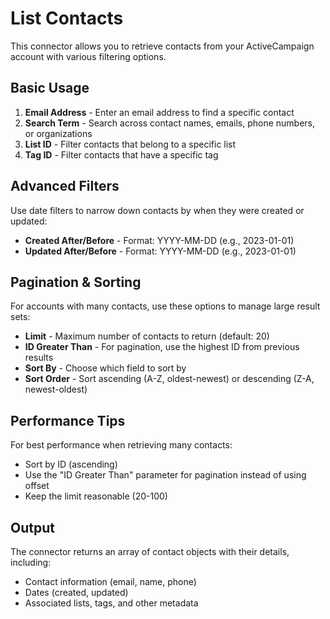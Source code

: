# List Contacts

This connector allows you to retrieve contacts from your ActiveCampaign account with various filtering options.

## Basic Usage

1. **Email Address** - Enter an email address to find a specific contact
2. **Search Term** - Search across contact names, emails, phone numbers, or organizations
3. **List ID** - Filter contacts that belong to a specific list
4. **Tag ID** - Filter contacts that have a specific tag

## Advanced Filters

Use date filters to narrow down contacts by when they were created or updated:

- **Created After/Before** - Format: YYYY-MM-DD (e.g., 2023-01-01)
- **Updated After/Before** - Format: YYYY-MM-DD (e.g., 2023-01-01)

## Pagination & Sorting

For accounts with many contacts, use these options to manage large result sets:

- **Limit** - Maximum number of contacts to return (default: 20)
- **ID Greater Than** - For pagination, use the highest ID from previous results
- **Sort By** - Choose which field to sort by
- **Sort Order** - Sort ascending (A-Z, oldest-newest) or descending (Z-A, newest-oldest)

## Performance Tips

For best performance when retrieving many contacts:
- Sort by ID (ascending)
- Use the "ID Greater Than" parameter for pagination instead of using offset
- Keep the limit reasonable (20-100)

## Output

The connector returns an array of contact objects with their details, including:
- Contact information (email, name, phone)
- Dates (created, updated)
- Associated lists, tags, and other metadata